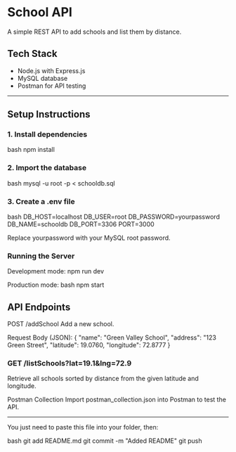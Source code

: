# School API

A simple REST API to add schools and list them by distance.

## Tech Stack
- Node.js with Express.js
- MySQL database
- Postman for API testing

---

## Setup Instructions

### 1. Install dependencies
bash
npm install

### 2. Import the database
bash
mysql -u root -p < schooldb.sql
### 3. Create a .env file
bash
DB_HOST=localhost
DB_USER=root
DB_PASSWORD=yourpassword
DB_NAME=schooldb
DB_PORT=3306
PORT=3000

Replace yourpassword with your MySQL root password.

### Running the Server
Development mode:
npm run dev

Production mode:
bash
npm start

## API Endpoints
POST /addSchool
Add a new school.

Request Body (JSON):
{
  "name": "Green Valley School",
  "address": "123 Green Street",
  "latitude": 19.0760,
  "longitude": 72.8777
}

### GET /listSchools?lat=19.1&lng=72.9
Retrieve all schools sorted by distance from the given latitude and longitude.

Postman Collection
Import postman_collection.json into Postman to test the API.

---

You just need to paste this file into your folder, then:  

bash
git add README.md
git commit -m "Added README"
git push
